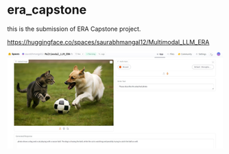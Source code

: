 # era_capstone
this is the submission of ERA Capstone project.

https://huggingface.co/spaces/saurabhmangal12/Multimodal_LLM_ERA

![Image Description](https://github.com/saurabhmangal/era_capstone/blob/main/Query%201.jpg)

